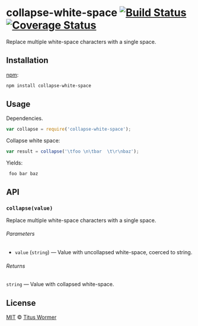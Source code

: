 # collapse-white-space [![Build Status][travis-badge]][travis] [![Coverage Status][codecov-badge]][codecov]

<!--lint disable heading-increment list-item-spacing no-duplicate-headings-->

Replace multiple white-space characters with a single space.

## Installation

[npm][npm-install]:

```bash
npm install collapse-white-space
```

## Usage

Dependencies.

```javascript
var collapse = require('collapse-white-space');
```

Collapse white space:

```javascript
var result = collapse('\tfoo \n\tbar  \t\r\nbaz');
```

Yields:

```text
 foo bar baz
```

## API

### `collapse(value)`

Replace multiple white-space characters with a single space.

###### Parameters

*   `value` (`string`) — Value with uncollapsed white-space, coerced to string.

###### Returns

`string` — Value with collapsed white-space.

## License

[MIT][license] © [Titus Wormer][author]

<!-- Definitions -->

[travis-badge]: https://img.shields.io/travis/wooorm/collapse-white-space.svg

[travis]: https://travis-ci.org/wooorm/collapse-white-space

[codecov-badge]: https://img.shields.io/codecov/c/github/wooorm/collapse-white-space.svg

[codecov]: https://codecov.io/github/wooorm/collapse-white-space

[npm-install]: https://docs.npmjs.com/cli/install

[license]: LICENSE

[author]: http://wooorm.com
